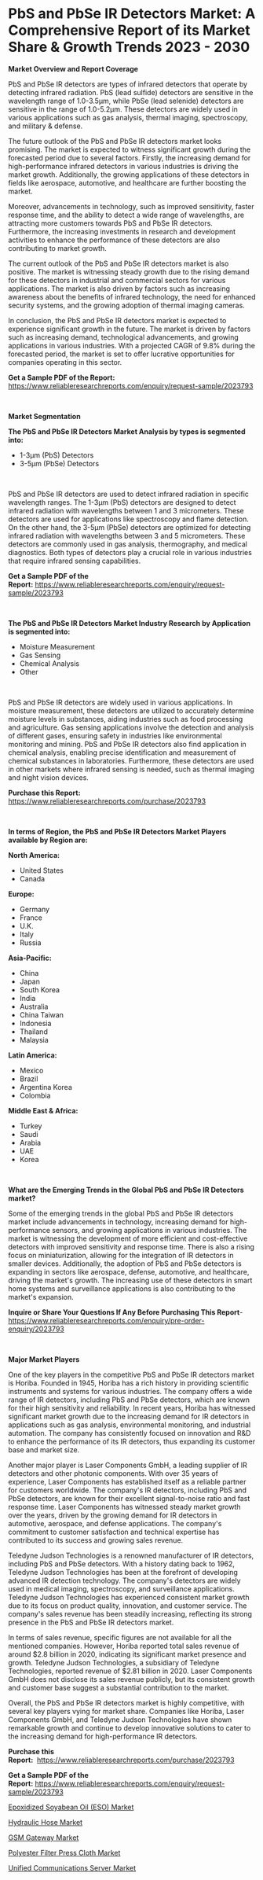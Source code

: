 <p><h1>PbS and PbSe IR Detectors Market: A Comprehensive Report of its Market Share & Growth Trends 2023 - 2030</h1></p><p><strong>Market Overview and Report Coverage</strong></p>
<p><p>PbS and PbSe IR detectors are types of infrared detectors that operate by detecting infrared radiation. PbS (lead sulfide) detectors are sensitive in the wavelength range of 1.0-3.5μm, while PbSe (lead selenide) detectors are sensitive in the range of 1.0-5.2μm. These detectors are widely used in various applications such as gas analysis, thermal imaging, spectroscopy, and military & defense.</p><p>The future outlook of the PbS and PbSe IR detectors market looks promising. The market is expected to witness significant growth during the forecasted period due to several factors. Firstly, the increasing demand for high-performance infrared detectors in various industries is driving the market growth. Additionally, the growing applications of these detectors in fields like aerospace, automotive, and healthcare are further boosting the market.</p><p>Moreover, advancements in technology, such as improved sensitivity, faster response time, and the ability to detect a wide range of wavelengths, are attracting more customers towards PbS and PbSe IR detectors. Furthermore, the increasing investments in research and development activities to enhance the performance of these detectors are also contributing to market growth.</p><p>The current outlook of the PbS and PbSe IR detectors market is also positive. The market is witnessing steady growth due to the rising demand for these detectors in industrial and commercial sectors for various applications. The market is also driven by factors such as increasing awareness about the benefits of infrared technology, the need for enhanced security systems, and the growing adoption of thermal imaging cameras.</p><p>In conclusion, the PbS and PbSe IR detectors market is expected to experience significant growth in the future. The market is driven by factors such as increasing demand, technological advancements, and growing applications in various industries. With a projected CAGR of 9.8% during the forecasted period, the market is set to offer lucrative opportunities for companies operating in this sector.</p></p>
<p><strong>Get a Sample PDF of the Report:</strong> <a href="https://www.reliableresearchreports.com/enquiry/request-sample/2023793">https://www.reliableresearchreports.com/enquiry/request-sample/2023793</a></p>
<p>&nbsp;</p>
<p><strong>Market Segmentation</strong></p>
<p><strong>The PbS and PbSe IR Detectors Market Analysis by types is segmented into:</strong></p>
<p><ul><li>1-3µm (PbS) Detectors</li><li>3-5µm (PbSe) Detectors</li></ul></p>
<p>&nbsp;</p>
<p><p>PbS and PbSe IR detectors are used to detect infrared radiation in specific wavelength ranges. The 1-3µm (PbS) detectors are designed to detect infrared radiation with wavelengths between 1 and 3 micrometers. These detectors are used for applications like spectroscopy and flame detection. On the other hand, the 3-5µm (PbSe) detectors are optimized for detecting infrared radiation with wavelengths between 3 and 5 micrometers. These detectors are commonly used in gas analysis, thermography, and medical diagnostics. Both types of detectors play a crucial role in various industries that require infrared sensing capabilities.</p></p>
<p><strong>Get a Sample PDF of the Report:</strong>&nbsp;<a href="https://www.reliableresearchreports.com/enquiry/request-sample/2023793">https://www.reliableresearchreports.com/enquiry/request-sample/2023793</a></p>
<p>&nbsp;</p>
<p><strong>The PbS and PbSe IR Detectors Market Industry Research by Application is segmented into:</strong></p>
<p><ul><li>Moisture Measurement</li><li>Gas Sensing</li><li>Chemical Analysis</li><li>Other</li></ul></p>
<p>&nbsp;</p>
<p><p>PbS and PbSe IR detectors are widely used in various applications. In moisture measurement, these detectors are utilized to accurately determine moisture levels in substances, aiding industries such as food processing and agriculture. Gas sensing applications involve the detection and analysis of different gases, ensuring safety in industries like environmental monitoring and mining. PbS and PbSe IR detectors also find application in chemical analysis, enabling precise identification and measurement of chemical substances in laboratories. Furthermore, these detectors are used in other markets where infrared sensing is needed, such as thermal imaging and night vision devices.</p></p>
<p><strong>Purchase this Report:</strong>&nbsp; <a href="https://www.reliableresearchreports.com/purchase/2023793">https://www.reliableresearchreports.com/purchase/2023793</a></p>
<p>&nbsp;</p>
<p><strong>In terms of Region, the PbS and PbSe IR Detectors Market Players available by Region are:</strong></p>
<p>
    <p> <strong> North America: </strong>
        <ul>
            <li>United States</li>
            <li>Canada</li>
        </ul>
        </p> 
    <p> <strong> Europe: </strong>
        <ul>
            <li>Germany</li>
            <li>France</li>
            <li>U.K.</li>
            <li>Italy</li>
            <li>Russia</li>
        </ul>
        </p> 
    <p> <strong> Asia-Pacific: </strong>
        <ul>
            <li>China</li>
            <li>Japan</li>
            <li>South Korea</li>
            <li>India</li>
            <li>Australia</li>
            <li>China Taiwan</li>
            <li>Indonesia</li>
            <li>Thailand</li>
            <li>Malaysia</li>
        </ul>
        </p> 
    <p> <strong> Latin America: </strong>
        <ul>
            <li>Mexico</li>
            <li>Brazil</li>
            <li>Argentina Korea</li>
            <li>Colombia</li>
        </ul>
        </p> 
    <p> <strong> Middle East & Africa: </strong>
        <ul>
            <li>Turkey</li>
            <li>Saudi</li>
            <li>Arabia</li>
            <li>UAE</li>
            <li>Korea</li>
        </ul>
    </p>
    </p>
<p>&nbsp;</p>
<p><strong>What are the Emerging Trends in the Global PbS and PbSe IR Detectors market?</strong></p>
<p><p>Some of the emerging trends in the global PbS and PbSe IR detectors market include advancements in technology, increasing demand for high-performance sensors, and growing applications in various industries. The market is witnessing the development of more efficient and cost-effective detectors with improved sensitivity and response time. There is also a rising focus on miniaturization, allowing for the integration of IR detectors in smaller devices. Additionally, the adoption of PbS and PbSe detectors is expanding in sectors like aerospace, defense, automotive, and healthcare, driving the market's growth. The increasing use of these detectors in smart home systems and surveillance applications is also contributing to the market's expansion.</p></p>
<p><strong>Inquire or Share Your Questions If Any Before Purchasing This Report</strong>- <a href="https://www.reliableresearchreports.com/enquiry/pre-order-enquiry/2023793">https://www.reliableresearchreports.com/enquiry/pre-order-enquiry/2023793</a></p>
<p>&nbsp;</p>
<p><strong>Major Market Players</strong></p>
<p><p>One of the key players in the competitive PbS and PbSe IR detectors market is Horiba. Founded in 1945, Horiba has a rich history in providing scientific instruments and systems for various industries. The company offers a wide range of IR detectors, including PbS and PbSe detectors, which are known for their high sensitivity and reliability. In recent years, Horiba has witnessed significant market growth due to the increasing demand for IR detectors in applications such as gas analysis, environmental monitoring, and industrial automation. The company has consistently focused on innovation and R&D to enhance the performance of its IR detectors, thus expanding its customer base and market size.</p><p>Another major player is Laser Components GmbH, a leading supplier of IR detectors and other photonic components. With over 35 years of experience, Laser Components has established itself as a reliable partner for customers worldwide. The company's IR detectors, including PbS and PbSe detectors, are known for their excellent signal-to-noise ratio and fast response time. Laser Components has witnessed steady market growth over the years, driven by the growing demand for IR detectors in automotive, aerospace, and defense applications. The company's commitment to customer satisfaction and technical expertise has contributed to its success and growing sales revenue.</p><p>Teledyne Judson Technologies is a renowned manufacturer of IR detectors, including PbS and PbSe detectors. With a history dating back to 1962, Teledyne Judson Technologies has been at the forefront of developing advanced IR detection technology. The company's detectors are widely used in medical imaging, spectroscopy, and surveillance applications. Teledyne Judson Technologies has experienced consistent market growth due to its focus on product quality, innovation, and customer service. The company's sales revenue has been steadily increasing, reflecting its strong presence in the PbS and PbSe IR detectors market.</p><p>In terms of sales revenue, specific figures are not available for all the mentioned companies. However, Horiba reported total sales revenue of around $2.8 billion in 2020, indicating its significant market presence and growth. Teledyne Judson Technologies, a subsidiary of Teledyne Technologies, reported revenue of $2.81 billion in 2020. Laser Components GmbH does not disclose its sales revenue publicly, but its consistent growth and customer base suggest a substantial contribution to the market.</p><p>Overall, the PbS and PbSe IR detectors market is highly competitive, with several key players vying for market share. Companies like Horiba, Laser Components GmbH, and Teledyne Judson Technologies have shown remarkable growth and continue to develop innovative solutions to cater to the increasing demand for high-performance IR detectors.</p></p>
<p><strong>Purchase this Report:</strong>&nbsp;&nbsp;<a href="https://www.reliableresearchreports.com/purchase/2023793">https://www.reliableresearchreports.com/purchase/2023793</a></p>
<p></p>
<p><strong>Get a Sample PDF of the Report:</strong>&nbsp;<a href="https://www.reliableresearchreports.com/enquiry/request-sample/2023793">https://www.reliableresearchreports.com/enquiry/request-sample/2023793</a></p>
<p><p><a href="https://medium.com/@sainreportprime/epoxidized-soyabean-oil-eso-market-exploring-market-share-market-trends-and-future-growth-add595f8b732">Epoxidized Soyabean Oil (ESO) Market</a></p><p><a href="https://www.linkedin.com/pulse/hydraulic-hose-market-share-amp-new-trends-analysis-report-4xi9e/">Hydraulic Hose Market</a></p><p><a href="https://www.linkedin.com/pulse/gsm-gateway-market-insights-players-forecast-till-2030-agbaf/">GSM Gateway Market</a></p><p><a href="https://medium.com/@chiragreportprime/polyester-filter-press-cloth-market-comprehensive-assessment-by-type-application-and-geography-e861b3652932">Polyester Filter Press Cloth Market</a></p><p><a href="https://www.linkedin.com/pulse/unified-communications-server-market-share-amp-new-trends-d8khf/">Unified Communications Server Market</a></p></p>